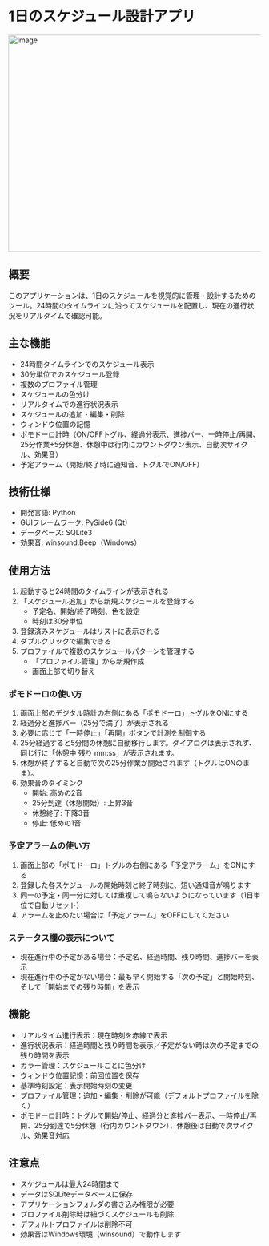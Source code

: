 # 1日のスケジュール設計アプリ

<img width="1207" height="433" alt="image" src="https://github.com/user-attachments/assets/66116d76-4229-4e96-8407-72d92c3a306f" />

## 概要
このアプリケーションは、1日のスケジュールを視覚的に管理・設計するためのツール。24時間のタイムラインに沿ってスケジュールを配置し、現在の進行状況をリアルタイムで確認可能。

## 主な機能
- 24時間タイムラインでのスケジュール表示
- 30分単位でのスケジュール登録
- 複数のプロファイル管理
- スケジュールの色分け
- リアルタイムでの進行状況表示
- スケジュールの追加・編集・削除
- ウィンドウ位置の記憶
- ポモドーロ計時（ON/OFFトグル、経過分表示、進捗バー、一時停止/再開、25分作業+5分休憩、休憩中は行内にカウントダウン表示、自動次サイクル、効果音）
- 予定アラーム（開始/終了時に通知音、トグルでON/OFF）

## 技術仕様
- 開発言語: Python
- GUIフレームワーク: PySide6 (Qt)
- データベース: SQLite3
- 効果音: winsound.Beep（Windows）

## 使用方法
1. 起動すると24時間のタイムラインが表示される
2. 「スケジュール追加」から新規スケジュールを登録する
   - 予定名、開始/終了時刻、色を設定
   - 時刻は30分単位
3. 登録済みスケジュールはリストに表示される
4. ダブルクリックで編集できる
5. プロファイルで複数のスケジュールパターンを管理する
   - 「プロファイル管理」から新規作成
   - 画面上部で切り替え

### ポモドーロの使い方
1. 画面上部のデジタル時計の右側にある「ポモドーロ」トグルをONにする
2. 経過分と進捗バー（25分で満了）が表示される
3. 必要に応じて「一時停止」「再開」ボタンで計測を制御する
4. 25分経過すると5分間の休憩に自動移行します。ダイアログは表示されず、同じ行に「休憩中 残り mm:ss」が表示されます。
5. 休憩が終了すると自動で次の25分作業が開始されます（トグルはONのまま）。
6. 効果音のタイミング
   - 開始: 高めの2音
   - 25分到達（休憩開始）: 上昇3音
   - 休憩終了: 下降3音
   - 停止: 低めの1音

### 予定アラームの使い方
1. 画面上部の「ポモドーロ」トグルの右側にある「予定アラーム」をONにする
2. 登録した各スケジュールの開始時刻と終了時刻に、短い通知音が鳴ります
3. 同一の予定・同一分に対しては重複して鳴らないようになっています（1日単位で自動リセット）
4. アラームを止めたい場合は「予定アラーム」をOFFにしてください

### ステータス欄の表示について
- 現在進行中の予定がある場合：予定名、経過時間、残り時間、進捗バーを表示
- 現在進行中の予定がない場合：最も早く開始する「次の予定」と開始時刻、そして「開始までの残り時間」を表示

## 機能
- リアルタイム進行表示：現在時刻を赤線で表示
- 進行状況表示：経過時間と残り時間を表示／予定がない時は次の予定までの残り時間を表示
- カラー管理：スケジュールごとに色分け
- ウィンドウ位置記憶：前回位置を保存
- 基準時刻設定：表示開始時刻の変更
- プロファイル管理：追加・編集・削除が可能（デフォルトプロファイルを除く）
- ポモドーロ計時：トグルで開始/停止、経過分と進捗バー表示、一時停止/再開、25分到達で5分休憩（行内カウントダウン）、休憩後は自動で次サイクル、効果音対応

## 注意点
- スケジュールは最大24時間まで
- データはSQLiteデータベースに保存
- アプリケーションフォルダの書き込み権限が必要
- プロファイル削除時は紐づくスケジュールも削除
- デフォルトプロファイルは削除不可
- 効果音はWindows環境（winsound）で動作します


